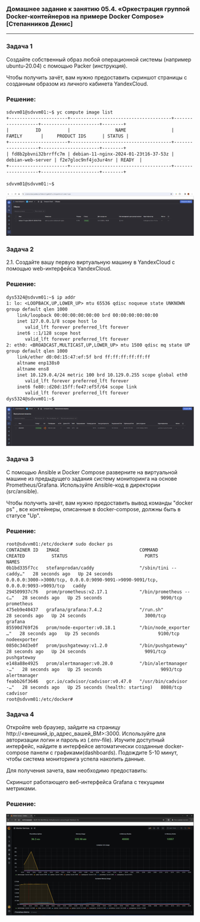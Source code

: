 ### Домашнее задание к занятию 05.4. «Оркестрация группой Docker-контейнеров на примере Docker Compose» [Степанников Денис]

---

### Задача 1
Создайте собственный образ любой операционной системы (например ubuntu-20.04) с помощью Packer (инструкция).

Чтобы получить зачёт, вам нужно предоставить скриншот страницы с созданным образом из личного кабинета YandexCloud.

### Решение:

```
sdvvm01@sdvvm01:~$ yc compute image list
+----------------------+--------------------------------------+-------------------+----------------------+--------+
|          ID          |                 NAME                 |      FAMILY       |     PRODUCT IDS      | STATUS |
+----------------------+--------------------------------------+-------------------+----------------------+--------+
| fd8b2pbvni32brrffc7m | debian-11-nginx-2024-01-23t16-37-53z | debian-web-server | f2e7gloc9nf4jo3ur4nr | READY  |
+----------------------+--------------------------------------+-------------------+----------------------+--------+

sdvvm01@sdvvm01:~$
```
![Task #5.4-1.1](screenshots/05-virt-04-docker-compose-1.1.png)


### Задача 2
2.1. Создайте вашу первую виртуальную машину в YandexCloud с помощью web-интерфейса YandexCloud.

### Решение:

```
dys5324@sdvvm01:~$ ip addr
1: lo: <LOOPBACK,UP,LOWER_UP> mtu 65536 qdisc noqueue state UNKNOWN group default qlen 1000
    link/loopback 00:00:00:00:00:00 brd 00:00:00:00:00:00
    inet 127.0.0.1/8 scope host lo
       valid_lft forever preferred_lft forever
    inet6 ::1/128 scope host
       valid_lft forever preferred_lft forever
2: eth0: <BROADCAST,MULTICAST,UP,LOWER_UP> mtu 1500 qdisc mq state UP group default qlen 1000
    link/ether d0:0d:15:47:ef:5f brd ff:ff:ff:ff:ff:ff
    altname enp138s0
    altname ens8
    inet 10.129.0.4/24 metric 100 brd 10.129.0.255 scope global eth0
       valid_lft forever preferred_lft forever
    inet6 fe80::d20d:15ff:fe47:ef5f/64 scope link
       valid_lft forever preferred_lft forever
dys5324@sdvvm01:~$
```

![Task #5.4-1.1](screenshots/05-virt-04-docker-compose-2.1.png)

### Задача 3

С помощью Ansible и Docker Compose разверните на виртуальной машине из предыдущего задания систему мониторинга на основе Prometheus/Grafana. Используйте Ansible-код в директории (src/ansible).

Чтобы получить зачёт, вам нужно предоставить вывод команды "docker ps" , все контейнеры, описанные в docker-compose, должны быть в статусе "Up".


### Решение:

```
root@sdvvm01:/etc/docker# sudo docker ps
CONTAINER ID   IMAGE                              COMMAND                  CREATED          STATUS                             PORTS                                                                              NAMES
0b1bd335f7cc   stefanprodan/caddy                 "/sbin/tini -- caddy…"   28 seconds ago   Up 24 seconds                      0.0.0.0:3000->3000/tcp, 0.0.0.0:9090-9091->9090-9091/tcp, 0.0.0.0:9093->9093/tcp   caddy
294509937c76   prom/prometheus:v2.17.1            "/bin/prometheus --c…"   28 seconds ago   Up 25 seconds                      9090/tcp                                                                           prometheus
475eb9e40437   grafana/grafana:7.4.2              "/run.sh"                28 seconds ago   Up 24 seconds                      3000/tcp                                                                           grafana
85590d769f26   prom/node-exporter:v0.18.1         "/bin/node_exporter …"   28 seconds ago   Up 25 seconds                      9100/tcp                                                                           nodeexporter
0850c34d3e0f   prom/pushgateway:v1.2.0            "/bin/pushgateway"       28 seconds ago   Up 24 seconds                      9091/tcp                                                                           pushgateway
e148a88e4925   prom/alertmanager:v0.20.0          "/bin/alertmanager -…"   28 seconds ago   Up 25 seconds                      9093/tcp                                                                           alertmanager
feabb26f3646   gcr.io/cadvisor/cadvisor:v0.47.0   "/usr/bin/cadvisor -…"   28 seconds ago   Up 25 seconds (health: starting)   8080/tcp                                                                           cadvisor
root@sdvvm01:/etc/docker#
```


### Задача 4

Откройте web браузер, зайдите на страницу http://<внешний_ip_адрес_вашей_ВМ>:3000. Используйте для авторизации логин и пароль из (.env-file). Изучите доступный интерфейс, найдите в интерфейсе автоматически созданные docker-compose панели с графиками(dashboards). Подождите 5-10 минут, чтобы система мониторинга успела накопить данные.

Для получения зачета, вам необходимо предоставить:

Скриншот работающего веб-интерфейса Grafana с текущими метриками.

### Решение:

![Task #5.4-1.1](screenshots/05-virt-04-docker-compose-4.1.png)
